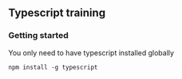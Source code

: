 ## Typescript training


### Getting started
You only need to have typescript installed globally

``npm install -g typescript``

